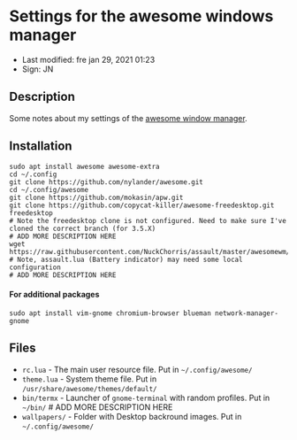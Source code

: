 # Settings for the awesome windows manager

- Last modified: fre jan 29, 2021  01:23
- Sign: JN

## Description

Some notes about my settings of the  [awesome window manager](https://awesomewm.org/).

## Installation

    sudo apt install awesome awesome-extra
    cd ~/.config
    git clone https://github.com/nylander/awesome.git
    cd ~/.config/awesome
    git clone https://github.com/mokasin/apw.git
    git clone https://github.com/copycat-killer/awesome-freedesktop.git freedesktop
    # Note the freedesktop clone is not configured. Need to make sure I've cloned the correct branch (for 3.5.X)
    # ADD MORE DESCRIPTION HERE
    wget https://raw.githubusercontent.com/NuckChorris/assault/master/awesomewm/assault.lua
    # Note, assault.lua (Battery indicator) may need some local configuration
    # ADD MORE DESCRIPTION HERE

#### For additional packages

    sudo apt install vim-gnome chromium-browser blueman network-manager-gnome

## Files

- `rc.lua` - The main user resource file. Put in `~/.config/awesome/`
- `theme.lua` - System theme file. Put in `/usr/share/awesome/themes/default/`
- `bin/termx` - Launcher of `gnome-terminal` with random profiles. Put in `~/bin/`  # ADD MORE DESCRIPTION HERE
- `wallpapers/` - Folder with Desktop backround images. Put in `~/.config/awesome/`


